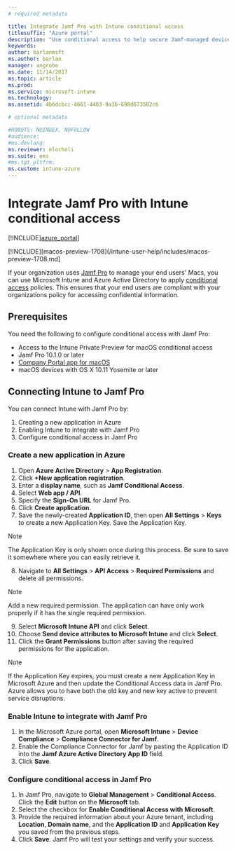 ```yaml
---
# required metadata

title: Integrate Jamf Pro with Intune conditional access
titlesuffix: "Azure portal"
description: "Use conditional access to help secure Jamf-managed devices."
keywords:
author: barlanmsft
ms.author: barlan
manager: angrobe
ms.date: 11/14/2017
ms.topic: article
ms.prod:
ms.service: microsoft-intune
ms.technology:
ms.assetid: 4b6dcbcc-4661-4463-9a36-698d673502c6

# optional metadata

#ROBOTS: NOINDEX, NOFOLLOW
#audience:
#ms.devlang:
ms.reviewer: elocholi
ms.suite: ems
#ms.tgt_pltfrm:
ms.custom: intune-azure
---
```


# Integrate Jamf Pro with Intune conditional access

[!INCLUDE][azure_portal](./includes/azure_portal.md)]

[!INCLUDE][macos-preview-1708](/intune-user-help/includes/macos-preview-1708.md]

If your organization uses [Jamf Pro](https://www.jamf.com) to manage your end users' Macs, you can use Microsoft Intune and Azure Active Directory to apply [conditional access](conditional-access.md) policies. This ensures that your end users are compliant with your organizations policy for accessing confidential information.

## Prerequisites

You need the following to configure conditional access with Jamf Pro:

- Access to the Intune Private Preview for macOS conditional access
- Jamf Pro 10.1.0 or later
- [Company Portal app for macOS](https://aka.ms/macoscompanyportal)
- macOS devices with OS X 10.11 Yosemite or later

## Connecting Intune to Jamf Pro

You can connect Intune with Jamf Pro by:

1. Creating a new application in Azure
2. Enabling Intune to integrate with Jamf Pro
3. Configure conditional access in Jamf Pro

### Create a new application in Azure

1. Open **Azure Active Directory** > **App Registration**.
2. Click **+New application registration**.
3. Enter a **display name**, such as **Jamf Conditional Access**.
4. Select **Web app / API**.
5. Specify the **Sign-On URL** for Jamf Pro.
6. Click **Create application**.
7. Save the newly-created **Application ID**, then open **All Settings** > **Keys** to create a new Application Key. Save the Application Key.

  > [!NOTE]
  > The Application Key is only shown once during this process. Be sure to save it somewhere where you can easily retrieve it.

8. Navigate to **All Settings** > **API Access** > **Required Permissions** and delete all permissions.

  > [!NOTE]
  > Add a new required permission. The application can have only work properly if it has the single required permission.

9.  Select **Microsoft Intune API** and click **Select**.
10. Choose **Send device attributes to Microsoft Intune** and click **Select**.
11. Click the **Grant Permissions** button after saving the required permissions for the application.

  > [!NOTE]
  > If the Application Key expires, you must create a new Application Key in Microsoft Azure and then update the Conditional Access data in Jamf Pro. Azure allows you to have both the old key and new key active to prevent service disruptions.

### Enable Intune to integrate with Jamf Pro

1. In the Microsoft Azure portal, open **Microsoft Intune** > **Device Compliance** > **Compliance Connector for Jamf**.
2. Enable the Compliance Connector for Jamf by pasting the Application ID into the **Jamf Azure Active Directory App ID** field.
3. Click **Save**.

### Configure conditional access in Jamf Pro

1. In Jamf Pro, navigate to **Global Management** > **Conditional Access**. Click the **Edit** button on the
**Microsoft** tab.
2. Select the checkbox for **Enable Conditional Access with Microsoft**.
3. Provide the required information about your Azure tenant, including **Location**, **Domain name**, and the **Application ID** and **Application Key** you saved from the previous steps.
4. Click **Save**. Jamf Pro will test your settings and verify your success.
